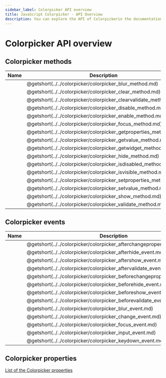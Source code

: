 ```yaml
---
sidebar_label: Colorpicker API overview
title: JavaScript Colorpicker - API Overview 
description: You can explore the API of Colorpickerin the documentation of the DHTMLX JavaScript UI library. Browse developer guides and API reference, try out code examples and live demos, and download a free 30-day evaluation version of DHTMLX Suite 7.
---
```


# Colorpicker API overview

## Colorpicker methods

| Name                                                         | Description                                                         |
| ----------------------------------------------------------- | ------------------------------------------------------------------ |
| [](../../colorpicker/colorpicker_blur_method.md)          | @getshort(../../colorpicker/colorpicker_blur_method.md)          |
| [](../../colorpicker/colorpicker_clear_method.md)         | @getshort(../../colorpicker/colorpicker_clear_method.md)         |
| [](../../colorpicker/colorpicker_clearvalidate_method.md) | @getshort(../../colorpicker/colorpicker_clearvalidate_method.md) |
| [](../../colorpicker/colorpicker_disable_method.md)       | @getshort(../../colorpicker/colorpicker_disable_method.md)       |
| [](../../colorpicker/colorpicker_enable_method.md)        | @getshort(../../colorpicker/colorpicker_enable_method.md)        |
| [](../../colorpicker/colorpicker_focus_method.md)         | @getshort(../../colorpicker/colorpicker_focus_method.md)         |
| [](../../colorpicker/colorpicker_getproperties_method.md) | @getshort(../../colorpicker/colorpicker_getproperties_method.md) |
| [](../../colorpicker/colorpicker_getvalue_method.md)      | @getshort(../../colorpicker/colorpicker_getvalue_method.md)      |
| [](../../colorpicker/colorpicker_getwidget_method.md)     | @getshort(../../colorpicker/colorpicker_getwidget_method.md)     |
| [](../../colorpicker/colorpicker_hide_method.md)          | @getshort(../../colorpicker/colorpicker_hide_method.md)          |
| [](../../colorpicker/colorpicker_isdisabled_method.md)    | @getshort(../../colorpicker/colorpicker_isdisabled_method.md)    |
| [](../../colorpicker/colorpicker_isvisible_method.md)     | @getshort(../../colorpicker/colorpicker_isvisible_method.md)     |
| [](../../colorpicker/colorpicker_setproperties_method.md) | @getshort(../../colorpicker/colorpicker_setproperties_method.md) |
| [](../../colorpicker/colorpicker_setvalue_method.md)      | @getshort(../../colorpicker/colorpicker_setvalue_method.md)      |
| [](../../colorpicker/colorpicker_show_method.md)          | @getshort(../../colorpicker/colorpicker_show_method.md)          |
| [](../../colorpicker/colorpicker_validate_method.md)      | @getshort(../../colorpicker/colorpicker_validate_method.md)      |

## Colorpicker events

| Name                                                                 | Description                                                                 |
| ------------------------------------------------------------------- | -------------------------------------------------------------------------- |
| [](../../colorpicker/colorpicker_afterchangeproperties_event.md)  | @getshort(../../colorpicker/colorpicker_afterchangeproperties_event.md)  |
| [](../../colorpicker/colorpicker_afterhide_event.md)              | @getshort(../../colorpicker/colorpicker_afterhide_event.md)              |
| [](../../colorpicker/colorpicker_aftershow_event.md)              | @getshort(../../colorpicker/colorpicker_aftershow_event.md)              |
| [](../../colorpicker/colorpicker_aftervalidate_event.md)          | @getshort(../../colorpicker/colorpicker_aftervalidate_event.md)          |
| [](../../colorpicker/colorpicker_beforechangeproperties_event.md) | @getshort(../../colorpicker/colorpicker_beforechangeproperties_event.md) |
| [](../../colorpicker/colorpicker_beforehide_event.md)             | @getshort(../../colorpicker/colorpicker_beforehide_event.md)             |
| [](../../colorpicker/colorpicker_beforeshow_event.md)             | @getshort(../../colorpicker/colorpicker_beforeshow_event.md)             |
| [](../../colorpicker/colorpicker_beforevalidate_event.md)         | @getshort(../../colorpicker/colorpicker_beforevalidate_event.md)         |
| [](../../colorpicker/colorpicker_blur_event.md)                   | @getshort(../../colorpicker/colorpicker_blur_event.md)                   |
| [](../../colorpicker/colorpicker_change_event.md)                 | @getshort(../../colorpicker/colorpicker_change_event.md)                 |
| [](../../colorpicker/colorpicker_focus_event.md)                  | @getshort(../../colorpicker/colorpicker_focus_event.md)                  |
| [](../../colorpicker/colorpicker_input_event.md)                  | @getshort(../../colorpicker/colorpicker_input_event.md)                  |
| [](../../colorpicker/colorpicker_keydown_event.md)                | @getshort(../../colorpicker/colorpicker_keydown_event.md)                |

## Colorpicker properties

[List of the Colorpicker properties](form/api/colorpicker/api_colorpicker_properties.md)